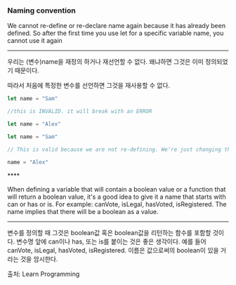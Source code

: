 ### Naming convention

We cannot re-define or re-declare name again because it has already been defined. So after the first time you use let for a specific variable name, you cannot use it again

---


우리는 (변수)name을 재정의 하거나 재선언할 수 없다. 왜냐하면 그것은 이미 정의되었기 때문이다. 

따라서 처음에 특정한 변수를 선언하면 그것을 재사용할 수 없다.  



```javascript
let name = "Sam"

//this is INVALID. it will break with an ERROR

let name = "Alex"
```

```javascript
let name = "Sam"

// This is valid because we are not re-defining. We're just changing the value

name = "Alex"
```



<Boolean pro tip>****

When defining a variable that will contain a boolean value or a function that will return a boolean value, it's a good idea to give it a name that starts with can or has or is. For example: canVote, isLegal, hasVoted, isRegistered. The name implies that there will be a boolean as a value.

---

변수를 정의할 때 그것은 boolean값 혹은 boolean값을 리턴하는 함수를 포함할 것이다. 변수명 앞에 can이나 has, 또는 is를 붙이는 것은 좋은 생각이다. 예를 들어 canVote, isLegal, hasVoted, isRegistered. 이름은 값으로써의 boolean이 있을 거라는 것을 암시한다. 





출처: Learn Programming